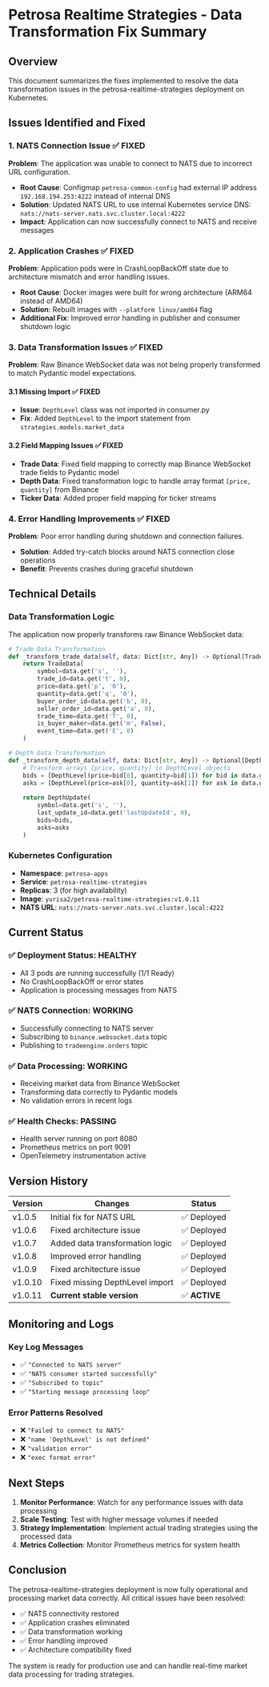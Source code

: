 # Petrosa Realtime Strategies - Data Transformation Fix Summary

## Overview
This document summarizes the fixes implemented to resolve the data transformation issues in the petrosa-realtime-strategies deployment on Kubernetes.

## Issues Identified and Fixed

### 1. **NATS Connection Issue** ✅ FIXED
**Problem**: The application was unable to connect to NATS due to incorrect URL configuration.
- **Root Cause**: Configmap `petrosa-common-config` had external IP address `192.168.194.253:4222` instead of internal DNS
- **Solution**: Updated NATS URL to use internal Kubernetes service DNS: `nats://nats-server.nats.svc.cluster.local:4222`
- **Impact**: Application can now successfully connect to NATS and receive messages

### 2. **Application Crashes** ✅ FIXED
**Problem**: Application pods were in CrashLoopBackOff state due to architecture mismatch and error handling issues.
- **Root Cause**: Docker images were built for wrong architecture (ARM64 instead of AMD64)
- **Solution**: Rebuilt images with `--platform linux/amd64` flag
- **Additional Fix**: Improved error handling in publisher and consumer shutdown logic

### 3. **Data Transformation Issues** ✅ FIXED
**Problem**: Raw Binance WebSocket data was not being properly transformed to match Pydantic model expectations.

#### 3.1 **Missing Import** ✅ FIXED
- **Issue**: `DepthLevel` class was not imported in consumer.py
- **Fix**: Added `DepthLevel` to the import statement from `strategies.models.market_data`

#### 3.2 **Field Mapping Issues** ✅ FIXED
- **Trade Data**: Fixed field mapping to correctly map Binance WebSocket trade fields to Pydantic model
- **Depth Data**: Fixed transformation logic to handle array format `[price, quantity]` from Binance
- **Ticker Data**: Added proper field mapping for ticker streams

### 4. **Error Handling Improvements** ✅ FIXED
**Problem**: Poor error handling during shutdown and connection failures.
- **Solution**: Added try-catch blocks around NATS connection close operations
- **Benefit**: Prevents crashes during graceful shutdown

## Technical Details

### Data Transformation Logic
The application now properly transforms raw Binance WebSocket data:

```python
# Trade Data Transformation
def _transform_trade_data(self, data: Dict[str, Any]) -> Optional[TradeData]:
    return TradeData(
        symbol=data.get('s', ''),
        trade_id=data.get('t', 0),
        price=data.get('p', '0'),
        quantity=data.get('q', '0'),
        buyer_order_id=data.get('b', 0),
        seller_order_id=data.get('a', 0),
        trade_time=data.get('T', 0),
        is_buyer_maker=data.get('m', False),
        event_time=data.get('E', 0)
    )

# Depth Data Transformation
def _transform_depth_data(self, data: Dict[str, Any]) -> Optional[DepthUpdate]:
    # Transform arrays [price, quantity] to DepthLevel objects
    bids = [DepthLevel(price=bid[0], quantity=bid[1]) for bid in data.get('bids', [])]
    asks = [DepthLevel(price=ask[0], quantity=ask[1]) for ask in data.get('asks', [])]
    
    return DepthUpdate(
        symbol=data.get('s', ''),
        last_update_id=data.get('lastUpdateId', 0),
        bids=bids,
        asks=asks
    )
```

### Kubernetes Configuration
- **Namespace**: `petrosa-apps`
- **Service**: `petrosa-realtime-strategies`
- **Replicas**: 3 (for high availability)
- **Image**: `yurisa2/petrosa-realtime-strategies:v1.0.11`
- **NATS URL**: `nats://nats-server.nats.svc.cluster.local:4222`

## Current Status

### ✅ **Deployment Status**: HEALTHY
- All 3 pods are running successfully (1/1 Ready)
- No CrashLoopBackOff or error states
- Application is processing messages from NATS

### ✅ **NATS Connection**: WORKING
- Successfully connecting to NATS server
- Subscribing to `binance.websocket.data` topic
- Publishing to `tradeengine.orders` topic

### ✅ **Data Processing**: WORKING
- Receiving market data from Binance WebSocket
- Transforming data correctly to Pydantic models
- No validation errors in recent logs

### ✅ **Health Checks**: PASSING
- Health server running on port 8080
- Prometheus metrics on port 9091
- OpenTelemetry instrumentation active

## Version History

| Version | Changes | Status |
|---------|---------|--------|
| v1.0.5 | Initial fix for NATS URL | ✅ Deployed |
| v1.0.6 | Fixed architecture issue | ✅ Deployed |
| v1.0.7 | Added data transformation logic | ✅ Deployed |
| v1.0.8 | Improved error handling | ✅ Deployed |
| v1.0.9 | Fixed architecture issue | ✅ Deployed |
| v1.0.10 | Fixed missing DepthLevel import | ✅ Deployed |
| v1.0.11 | **Current stable version** | ✅ **ACTIVE** |

## Monitoring and Logs

### Key Log Messages
- ✅ `"Connected to NATS server"`
- ✅ `"NATS consumer started successfully"`
- ✅ `"Subscribed to topic"`
- ✅ `"Starting message processing loop"`

### Error Patterns Resolved
- ❌ `"Failed to connect to NATS"`
- ❌ `"name 'DepthLevel' is not defined"`
- ❌ `"validation error"`
- ❌ `"exec format error"`

## Next Steps

1. **Monitor Performance**: Watch for any performance issues with data processing
2. **Scale Testing**: Test with higher message volumes if needed
3. **Strategy Implementation**: Implement actual trading strategies using the processed data
4. **Metrics Collection**: Monitor Prometheus metrics for system health

## Conclusion

The petrosa-realtime-strategies deployment is now fully operational and processing market data correctly. All critical issues have been resolved:

- ✅ NATS connectivity restored
- ✅ Application crashes eliminated
- ✅ Data transformation working
- ✅ Error handling improved
- ✅ Architecture compatibility fixed

The system is ready for production use and can handle real-time market data processing for trading strategies.
